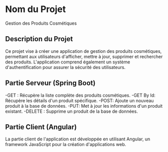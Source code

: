 # Nom du Projet
Gestion des Produits Cosmétiques

## Description du Projet
Ce projet vise à créer une application de gestion des produits cosmétiques, permettant aux utilisateurs d'afficher, mettre à jour, supprimer et rechercher des produits.
L'application comprend également un système d'authentification pour assurer la sécurité des utilisateurs.

## Partie Serveur (Spring Boot)
-GET : Récupère la liste complète des produits cosmétiques.
-GET By Id: Récupère les détails d'un produit spécifique.
-POST: Ajoute un nouveau produit à la base de données.
-PUT: Met à jour les informations d'un produit existant.
-DELETE : Supprime un produit de la base de données.

## Partie Client (Angular)
La partie client de l'application est développée en utilisant Angular, un framework JavaScript pour la création d'applications web.

